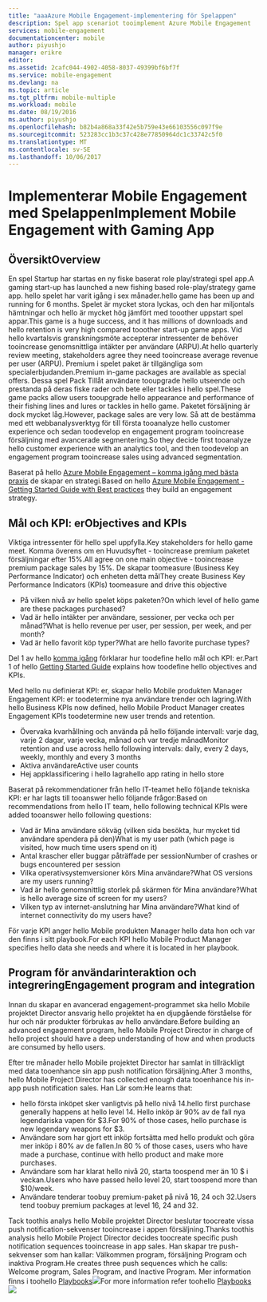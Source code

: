 ```yaml
---
title: "aaaAzure Mobile Engagement-implementering för Spelappen"
description: Spel app scenariot tooimplement Azure Mobile Engagement
services: mobile-engagement
documentationcenter: mobile
author: piyushjo
manager: erikre
editor: 
ms.assetid: 2cafc044-4902-4058-8037-49399bf6bf7f
ms.service: mobile-engagement
ms.devlang: na
ms.topic: article
ms.tgt_pltfrm: mobile-multiple
ms.workload: mobile
ms.date: 08/19/2016
ms.author: piyushjo
ms.openlocfilehash: b82b4a868a33f42e5b759e43e66103556c097f9e
ms.sourcegitcommit: 523283cc1b3c37c428e77850964dc1c33742c5f0
ms.translationtype: MT
ms.contentlocale: sv-SE
ms.lasthandoff: 10/06/2017
---
```

# <a name="implement-mobile-engagement-with-gaming-app"></a><span data-ttu-id="59c1b-103">Implementerar Mobile Engagement med Spelappen</span><span class="sxs-lookup"><span data-stu-id="59c1b-103">Implement Mobile Engagement with Gaming App</span></span>
## <a name="overview"></a><span data-ttu-id="59c1b-104">Översikt</span><span class="sxs-lookup"><span data-stu-id="59c1b-104">Overview</span></span>
<span data-ttu-id="59c1b-105">En spel Startup har startas en ny fiske baserat role play/strategi spel app.</span><span class="sxs-lookup"><span data-stu-id="59c1b-105">A gaming start-up has launched a new fishing based role-play/strategy game app.</span></span> <span data-ttu-id="59c1b-106">hello spelet har varit igång i sex månader.</span><span class="sxs-lookup"><span data-stu-id="59c1b-106">hello game has been up and running for 6 months.</span></span> <span data-ttu-id="59c1b-107">Spelet är mycket stora lyckas, och den har miljontals hämtningar och hello är mycket hög jämfört med tooother uppstart spel appar.</span><span class="sxs-lookup"><span data-stu-id="59c1b-107">This game is a huge success, and it has millions of downloads and hello retention is very high compared tooother start-up game apps.</span></span> <span data-ttu-id="59c1b-108">Vid hello kvartalsvis granskningsmöte accepterar intressenter de behöver tooincrease genomsnittliga intäkter per användare (ARPU).</span><span class="sxs-lookup"><span data-stu-id="59c1b-108">At hello quarterly review meeting, stakeholders agree they need tooincrease average revenue per user (ARPU).</span></span> <span data-ttu-id="59c1b-109">Premium i spelet paket är tillgängliga som specialerbjudanden.</span><span class="sxs-lookup"><span data-stu-id="59c1b-109">Premium in-game packages are available as special offers.</span></span> <span data-ttu-id="59c1b-110">Dessa spel Pack Tillåt användare tooupgrade hello utseende och prestanda på deras fiske rader och bete eller tackles i hello spel.</span><span class="sxs-lookup"><span data-stu-id="59c1b-110">These game packs allow users tooupgrade hello appearance and performance of their fishing lines and lures or tackles in hello game.</span></span> <span data-ttu-id="59c1b-111">Paketet försäljning är dock mycket låg.</span><span class="sxs-lookup"><span data-stu-id="59c1b-111">However, package sales are very low.</span></span> <span data-ttu-id="59c1b-112">Så att de bestämma med ett webbanalysverktyg för till första tooanalyze hello customer experience och sedan toodevelop en engagement program tooincrease försäljning med avancerade segmentering.</span><span class="sxs-lookup"><span data-stu-id="59c1b-112">So they decide first tooanalyze hello customer experience with an analytics tool, and then toodevelop an engagement program tooincrease sales using advanced segmentation.</span></span>

<span data-ttu-id="59c1b-113">Baserat på hello [Azure Mobile Engagement – komma igång med bästa praxis](mobile-engagement-getting-started-best-practices.md) de skapar en strategi.</span><span class="sxs-lookup"><span data-stu-id="59c1b-113">Based on hello [Azure Mobile Engagement - Getting Started Guide with Best practices](mobile-engagement-getting-started-best-practices.md) they build an engagement strategy.</span></span>

## <a name="objectives-and-kpis"></a><span data-ttu-id="59c1b-114">Mål och KPI: er</span><span class="sxs-lookup"><span data-stu-id="59c1b-114">Objectives and KPIs</span></span>
<span data-ttu-id="59c1b-115">Viktiga intressenter för hello spel uppfylla.</span><span class="sxs-lookup"><span data-stu-id="59c1b-115">Key stakeholders for hello game meet.</span></span> <span data-ttu-id="59c1b-116">Komma överens om en Huvudsyftet - tooincrease premium paketet försäljningar efter 15%.</span><span class="sxs-lookup"><span data-stu-id="59c1b-116">All agree on one main objective - tooincrease premium package sales by 15%.</span></span> <span data-ttu-id="59c1b-117">De skapar toomeasure (Business Key Performance Indicator) och enheten detta mål</span><span class="sxs-lookup"><span data-stu-id="59c1b-117">They create Business Key Performance Indicators (KPIs) toomeasure and drive this objective</span></span>

* <span data-ttu-id="59c1b-118">På vilken nivå av hello spelet köps paketen?</span><span class="sxs-lookup"><span data-stu-id="59c1b-118">On which level of hello game are these packages purchased?</span></span>
* <span data-ttu-id="59c1b-119">Vad är hello intäkter per användare, sessioner, per vecka och per månad?</span><span class="sxs-lookup"><span data-stu-id="59c1b-119">What is hello revenue per user, per session, per week, and per month?</span></span>
* <span data-ttu-id="59c1b-120">Vad är hello favorit köp typer?</span><span class="sxs-lookup"><span data-stu-id="59c1b-120">What are hello favorite purchase types?</span></span>

<span data-ttu-id="59c1b-121">Del 1 av hello [komma igång](mobile-engagement-getting-started-best-practices.md) förklarar hur toodefine hello mål och KPI: er.</span><span class="sxs-lookup"><span data-stu-id="59c1b-121">Part 1 of hello [Getting Started Guide](mobile-engagement-getting-started-best-practices.md) explains how toodefine hello objectives and KPIs.</span></span> 

<span data-ttu-id="59c1b-122">Med hello nu definierat KPI: er, skapar hello Mobile produkten Manager Engagement KPI: er toodetermine nya användare trender och lagring.</span><span class="sxs-lookup"><span data-stu-id="59c1b-122">With hello Business KPIs now defined, hello Mobile Product Manager creates Engagement KPIs toodetermine new user trends and retention.</span></span>

* <span data-ttu-id="59c1b-123">Övervaka kvarhållning och använda på hello följande intervall: varje dag, varje 2 dagar, varje vecka, månad och var tredje månad</span><span class="sxs-lookup"><span data-stu-id="59c1b-123">Monitor retention and use across hello following intervals: daily, every 2 days, weekly, monthly and every 3 months</span></span>
* <span data-ttu-id="59c1b-124">Aktiva användare</span><span class="sxs-lookup"><span data-stu-id="59c1b-124">Active user counts</span></span>
* <span data-ttu-id="59c1b-125">Hej appklassificering i hello lagra</span><span class="sxs-lookup"><span data-stu-id="59c1b-125">hello app rating in hello store</span></span>

<span data-ttu-id="59c1b-126">Baserat på rekommendationer från hello IT-teamet hello följande tekniska KPI: er har lagts till tooanswer hello följande frågor:</span><span class="sxs-lookup"><span data-stu-id="59c1b-126">Based on recommendations from hello IT team, hello following technical KPIs were added tooanswer hello following questions:</span></span>

* <span data-ttu-id="59c1b-127">Vad är Mina användare sökväg (vilken sida besökta, hur mycket tid användare spendera på den)</span><span class="sxs-lookup"><span data-stu-id="59c1b-127">What is my user path (which page is visited, how much time users spend on it)</span></span>
* <span data-ttu-id="59c1b-128">Antal krascher eller buggar påträffade per session</span><span class="sxs-lookup"><span data-stu-id="59c1b-128">Number of crashes or bugs encountered per session</span></span>
* <span data-ttu-id="59c1b-129">Vilka operativsystemversioner körs Mina användare?</span><span class="sxs-lookup"><span data-stu-id="59c1b-129">What OS versions are my users running?</span></span>
* <span data-ttu-id="59c1b-130">Vad är hello genomsnittlig storlek på skärmen för Mina användare?</span><span class="sxs-lookup"><span data-stu-id="59c1b-130">What is hello average size of screen for my users?</span></span>
* <span data-ttu-id="59c1b-131">Vilken typ av internet-anslutning har Mina användare?</span><span class="sxs-lookup"><span data-stu-id="59c1b-131">What kind of internet connectivity do my users have?</span></span>

<span data-ttu-id="59c1b-132">För varje KPI anger hello Mobile produkten Manager hello data hon och var den finns i sitt playbook.</span><span class="sxs-lookup"><span data-stu-id="59c1b-132">For each KPI hello Mobile Product Manager specifies hello data she needs and where it is located in her playbook.</span></span>

## <a name="engagement-program-and-integration"></a><span data-ttu-id="59c1b-133">Program för användarinteraktion och integrering</span><span class="sxs-lookup"><span data-stu-id="59c1b-133">Engagement program and integration</span></span>
<span data-ttu-id="59c1b-134">Innan du skapar en avancerad engagement-programmet ska hello Mobile projektet Director ansvarig hello projektet ha en djupgående förståelse för hur och när produkter förbrukas av hello användare.</span><span class="sxs-lookup"><span data-stu-id="59c1b-134">Before building an advanced engagement program, hello Mobile Project Director in charge of hello project should have a deep understanding of how and when products are consumed by hello users.</span></span>

<span data-ttu-id="59c1b-135">Efter tre månader hello Mobile projektet Director har samlat in tillräckligt med data tooenhance sin app push notification försäljning.</span><span class="sxs-lookup"><span data-stu-id="59c1b-135">After 3 months, hello Mobile Project Director has collected enough data tooenhance his in-app push notification sales.</span></span> <span data-ttu-id="59c1b-136">Han Lär som:</span><span class="sxs-lookup"><span data-stu-id="59c1b-136">He learns that:</span></span>

* <span data-ttu-id="59c1b-137">hello första inköpet sker vanligtvis på hello nivå 14.</span><span class="sxs-lookup"><span data-stu-id="59c1b-137">hello first purchase generally happens at hello level 14.</span></span> <span data-ttu-id="59c1b-138">Hello inköp är 90% av de fall nya legendariska vapen för $3.</span><span class="sxs-lookup"><span data-stu-id="59c1b-138">For 90% of those cases, hello purchase is new legendary weapons for $3.</span></span>
* <span data-ttu-id="59c1b-139">Användare som har gjort ett inköp fortsätta med hello produkt och göra mer inköp i 80% av de fallen.</span><span class="sxs-lookup"><span data-stu-id="59c1b-139">In 80 % of those cases, users who have made a purchase, continue with hello product and make more purchases.</span></span>
* <span data-ttu-id="59c1b-140">Användare som har klarat hello nivå 20, starta toospend mer än 10 $ i veckan.</span><span class="sxs-lookup"><span data-stu-id="59c1b-140">Users who have passed hello level 20, start toospend more than $10/week.</span></span>
* <span data-ttu-id="59c1b-141">Användare tenderar toobuy premium-paket på nivå 16, 24 och 32.</span><span class="sxs-lookup"><span data-stu-id="59c1b-141">Users tend toobuy premium packages at level 16, 24 and 32.</span></span>

<span data-ttu-id="59c1b-142">Tack toothis analys hello Mobile projektet Director beslutar toocreate vissa push notification-sekvenser tooincrease i appen försäljning.</span><span class="sxs-lookup"><span data-stu-id="59c1b-142">Thanks toothis analysis hello Mobile Project Director decides toocreate specific push notification sequences tooincrease in app sales.</span></span> <span data-ttu-id="59c1b-143">Han skapar tre push-sekvenser som han kallar: Välkommen program, försäljning Program och inaktiva Program.</span><span class="sxs-lookup"><span data-stu-id="59c1b-143">He creates three push sequences which he calls: Welcome program, Sales Program, and Inactive Program.</span></span> <span data-ttu-id="59c1b-144">Mer information finns i toohello [Playbooks](https://github.com/Azure/azure-mobile-engagement-samples/tree/master/Playbooks)![][1]</span><span class="sxs-lookup"><span data-stu-id="59c1b-144">For more information refer toohello [Playbooks](https://github.com/Azure/azure-mobile-engagement-samples/tree/master/Playbooks) ![][1]</span></span>

<!--Image references-->

[1]: ./media/mobile-engagement-game-scenario/notification-scenario.png

<!--Link references-->
